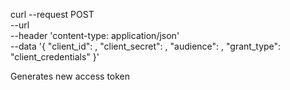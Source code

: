 curl --request POST \
  --url  \
  --header 'content-type: application/json' \
  --data '{
    "client_id": ,
    "client_secret": ,
    "audience": ,
    "grant_type": "client_credentials"
  }'


Generates new access token